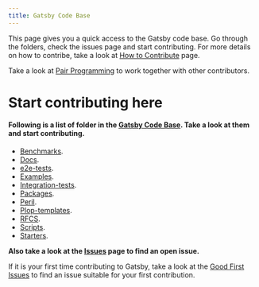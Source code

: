 ```yaml
---
title: Gatsby Code Base
---
```


This page gives you a quick access to the Gatsby code base. Go through the folders, check the issues page and start contributing. For more details on how to contribe, take a look at [How to Contribute](contributing/how-to-contribute/) page. 

Take a look at [Pair Programming](/contributing/pair-programming/) to work together with other contributors.

Start contributing here
=======================

#### Following is a list of folder in the [Gatsby Code Base](https://github.com/gatsbyjs/gatsby). Take a look at them and start contributing.

* [Benchmarks](https://github.com/gatsbyjs/gatsby/tree/master/benchmarks).
* [Docs](https://github.com/gatsbyjs/gatsby/tree/master/docs).
* [e2e-tests](https://github.com/gatsbyjs/gatsby/tree/master/e2e-tests).
* [Examples](https://github.com/gatsbyjs/gatsby/tree/master/examples).
* [Integration-tests](https://github.com/gatsbyjs/gatsby/tree/master/integration-tests).
* [Packages](https://github.com/gatsbyjs/gatsby/tree/master/packages).
* [Peril](https://github.com/gatsbyjs/gatsby/tree/master/peril).
* [Plop-templates](https://github.com/gatsbyjs/gatsby/tree/master/plop-templates).
* [RFCS](https://github.com/gatsbyjs/gatsby/tree/master/rfcs).
* [Scripts](https://github.com/gatsbyjs/gatsby/tree/master/scripts).
* [Starters](https://github.com/gatsbyjs/gatsby/tree/master/starters).

**Also take a look at the [Issues](https://github.com/gatsbyjs/gatsby/issues) page to find an open issue.**

If it is your first time contributing to Gatsby, take a look at the [Good First Issues](https://github.com/gatsbyjs/gatsby/issues?q=is%3Aopen+is%3Aissue+label%3A%22good+first+issue%22) to find an issue suitable for your first contribution.

<GuideList slug={props.slug} />

